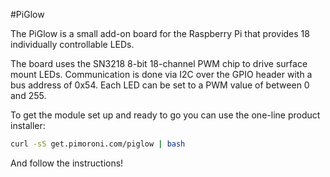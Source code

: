 <!--
---
class: board
type: led
name: PiGlow
manufacturer: Pimoroni
description: Simply 18 LEDs in a spiral pattern controllable in Python.
url: https://github.com/pimoroni/piglow
github: https://github.com/pimoroni/piglow
buy: http://shop.pimoroni.com/products/piglow
formfactor: '26-way'
pincount: 26
eeprom: no
power:
  '1':
  '2':
  '17':
ground:
  '14':
pin:
  '3':
    mode: i2c
  '5':
    mode: i2c
-->
#PiGlow

The PiGlow is a small add-on board for the Raspberry Pi that provides 18 individually controllable LEDs.

The board uses the SN3218 8-bit 18-channel PWM chip to drive surface mount LEDs. Communication is done via I2C over the GPIO header with a bus address of 0x54. Each LED can be set to a PWM value of between 0 and 255.

To get the module set up and ready to go you can use the one-line product installer:

```bash
curl -sS get.pimoroni.com/piglow | bash
```

And follow the instructions!
